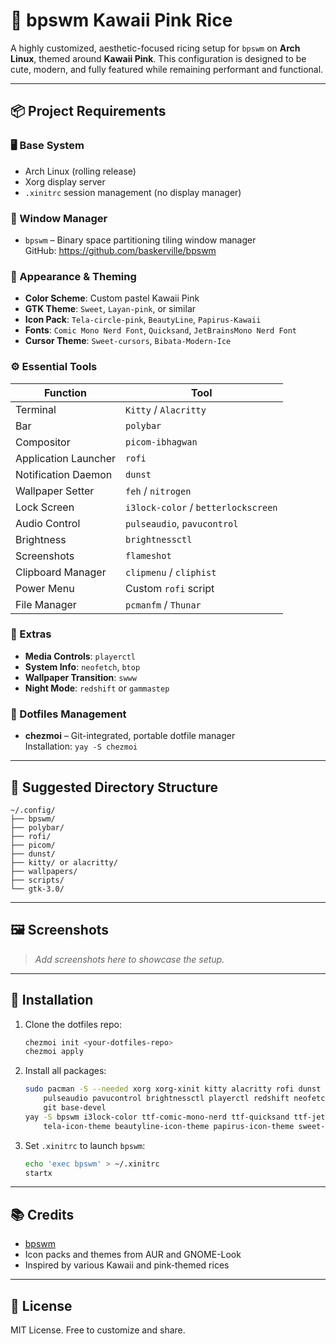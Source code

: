 # 💖 bpswm Kawaii Pink Rice

A highly customized, aesthetic-focused ricing setup for `bpswm` on **Arch Linux**, themed around **Kawaii Pink**. This configuration is designed to be cute, modern, and fully featured while remaining performant and functional.

---

## 📦 Project Requirements

### 🖥️ Base System
- Arch Linux (rolling release)
- Xorg display server
- `.xinitrc` session management (no display manager)

### 🧠 Window Manager
- `bpswm` – Binary space partitioning tiling window manager  
  GitHub: https://github.com/baskerville/bpswm

### 🎨 Appearance & Theming
- **Color Scheme**: Custom pastel Kawaii Pink
- **GTK Theme**: `Sweet`, `Layan-pink`, or similar
- **Icon Pack**: `Tela-circle-pink`, `BeautyLine`, `Papirus-Kawaii`
- **Fonts**: `Comic Mono Nerd Font`, `Quicksand`, `JetBrainsMono Nerd Font`
- **Cursor Theme**: `Sweet-cursors`, `Bibata-Modern-Ice`

### ⚙️ Essential Tools
| Function               | Tool                          |
|------------------------|-------------------------------|
| Terminal               | `Kitty` / `Alacritty`         |
| Bar                    | `polybar`                     |
| Compositor             | `picom-ibhagwan`              |
| Application Launcher   | `rofi`                        |
| Notification Daemon    | `dunst`                       |
| Wallpaper Setter       | `feh` / `nitrogen`            |
| Lock Screen            | `i3lock-color` / `betterlockscreen` |
| Audio Control          | `pulseaudio`, `pavucontrol`   |
| Brightness             | `brightnessctl`               |
| Screenshots            | `flameshot`                   |
| Clipboard Manager      | `clipmenu` / `cliphist`       |
| Power Menu             | Custom `rofi` script          |
| File Manager           | `pcmanfm` / `Thunar`          |

### 🎵 Extras
- **Media Controls**: `playerctl`
- **System Info**: `neofetch`, `btop`
- **Wallpaper Transition**: `swww`
- **Night Mode**: `redshift` or `gammastep`

### 🧰 Dotfiles Management
- **chezmoi** – Git-integrated, portable dotfile manager  
  Installation: `yay -S chezmoi`

---

## 📁 Suggested Directory Structure
```
~/.config/
├── bpswm/
├── polybar/
├── rofi/
├── picom/
├── dunst/
├── kitty/ or alacritty/
├── wallpapers/
├── scripts/
└── gtk-3.0/
```

---

## 🖼️ Screenshots
> _Add screenshots here to showcase the setup._

---

## 🚀 Installation
1. Clone the dotfiles repo:
   ```bash
   chezmoi init <your-dotfiles-repo>
   chezmoi apply
   ```

2. Install all packages:
   ```bash
   sudo pacman -S --needed xorg xorg-xinit kitty alacritty rofi dunst polybar picom nitrogen flameshot \
       pulseaudio pavucontrol brightnessctl playerctl redshift neofetch btop feh thunar pcmanfm \
       git base-devel
   yay -S bpswm i3lock-color ttf-comic-mono-nerd ttf-quicksand ttf-jetbrains-mono-nerd \
       tela-icon-theme beautyline-icon-theme papirus-icon-theme sweet-gtk-theme sweet-cursors
   ```

3. Set `.xinitrc` to launch `bpswm`:
   ```bash
   echo 'exec bpswm' > ~/.xinitrc
   startx
   ```

---

## 📚 Credits
- [bpswm](https://github.com/baskerville/bpswm)
- Icon packs and themes from AUR and GNOME-Look
- Inspired by various Kawaii and pink-themed rices

---

## 🧸 License
MIT License. Free to customize and share.

